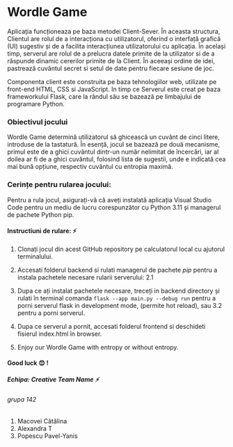 # Wordle Game

Aplicația funcționeaza pe baza metodei Client-Sever. În aceasta structura, Clientul are rolul de a interacționa cu utilizatorul, oferind o interfață grafică (UI) sugestiv și de a facilita interacțiunea utilizatorului cu aplicația. În același timp, serverul are rolul de a prelucra datele primite de la utilizator si de a răspunde dinamic cererilor primite de la Client. În aceeași ordine de idei,  pastrează cuvântul secret si setul de date pentru fiecare sesiune de joc.

 Componenta client este construita pe baza tehnologiilor web, utilizate pe front-end HTML, CSS si JavaScript. In timp ce Serverul este creat pe baza frameworkului Flask, care la rândul său se bazează pe limbajului de programare Python.


### Obiectivul jocului
 Wordle Game determină utilizatorul să ghicească un cuvânt de cinci litere, introduse de la tastatură. În esență, jocul se bazează pe două mecanisme, primul este de a ghici cuvântul dintr-un număr nelimitat de încercări, iar al doilea ar fi de a ghici cuvântul, folosind lista de sugestii, unde e indicată cea mai bună opțiune, respectiv cuvântul cu entropia maximă. 

### Cerințe pentru rularea jocului:

Pentru a rula jocul, asigurați-vă că aveți instalată aplicația Visual Studio Code pentru un mediu de lucru corespunzător cu Python 3.11 și managerul de pachete Python pip. 

#### Instructiuni de rulare: :zap:

1. Clonați jocul din acest GitHub repository pe calculatorul local cu ajutorul terminalului.
2. Accesati folderul backend si rulati managerul de pachete *pip* pentru a instala pachetele necesare rularii serverului:
    2.1
3. Dupa ce ați instalat pachetele necesare, treceți in backend directory și rulati în terminal comanda `flask --app main.py --debug run` pentru a porni serverul flask in development mode, (permite hot reload),  sau 3.2 pentru a porni serverul. 
  
 
4. Dupa ce serverul a pornit, accesati folderul frontend si deschideti fisierul index.html în browser.
5. Enjoy our Wordle Game with entropy or without entropy.
#### Good luck :blush: !  
##### Echipa: Creative Team Name :zap:
###### grupa 142
1. Macovei Cătălina
2. Alexandra T
3. Popescu Pavel-Yanis
